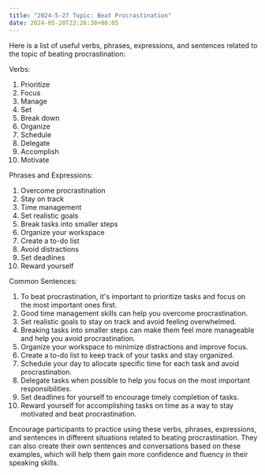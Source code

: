 ```yaml
---
title: "2024-5-27 Topic: Beat Procrastination"
date: 2024-05-20T22:26:38+08:05
---
```

Here is a list of useful verbs, phrases, expressions, and sentences related to the topic of beating procrastination:

Verbs:
1. Prioritize
2. Focus
3. Manage
4. Set
5. Break down
6. Organize
7. Schedule
8. Delegate
9. Accomplish
10. Motivate

Phrases and Expressions:
1. Overcome procrastination
2. Stay on track
3. Time management
4. Set realistic goals
5. Break tasks into smaller steps
6. Organize your workspace
7. Create a to-do list
8. Avoid distractions
9. Set deadlines
10. Reward yourself

Common Sentences:
1. To beat procrastination, it's important to prioritize tasks and focus on the most important ones first.
2. Good time management skills can help you overcome procrastination.
3. Set realistic goals to stay on track and avoid feeling overwhelmed.
4. Breaking tasks into smaller steps can make them feel more manageable and help you avoid procrastination.
5. Organize your workspace to minimize distractions and improve focus.
6. Create a to-do list to keep track of your tasks and stay organized.
7. Schedule your day to allocate specific time for each task and avoid procrastination.
8. Delegate tasks when possible to help you focus on the most important responsibilities.
9. Set deadlines for yourself to encourage timely completion of tasks.
10. Reward yourself for accomplishing tasks on time as a way to stay motivated and beat procrastination.

Encourage participants to practice using these verbs, phrases, expressions, and sentences in different situations related to beating procrastination. They can also create their own sentences and conversations based on these examples, which will help them gain more confidence and fluency in their speaking skills.
